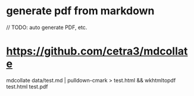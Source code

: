 
# generate pdf from markdown

// TODO: auto generate PDF, etc. 
# https://github.com/cetra3/mdcollate
 mdcollate data/test.md | pulldown-cmark > test.html && wkhtmltopdf test.html test.pdf

